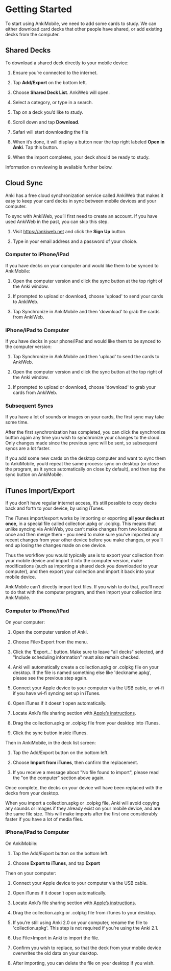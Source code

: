 # Getting Started

To start using AnkiMobile, we need to add some cards to study. We can
either download card decks that other people have shared, or add
existing decks from the computer.

## Shared Decks

To download a shared deck directly to your mobile device:

1.  Ensure you’re connected to the internet.

2.  Tap **Add/Export** on the bottom left.

3.  Choose **Shared Deck List**. AnkiWeb will open.

4.  Select a category, or type in a search.

5.  Tap on a deck you’d like to study.

6.  Scroll down and tap **Download**.

7.  Safari will start downloading the file

8.  When it’s done, it will display a button near the top right labeled
    **Open in Anki**. Tap this button.

9.  When the import completes, your deck should be ready to study.

Information on reviewing is available further below.

## Cloud Sync

Anki has a free cloud synchronization service called AnkiWeb that makes
it easy to keep your card decks in sync between mobile devices and your
computer.

To sync with AnkiWeb, you’ll first need to create an account. If you
have used AnkiWeb in the past, you can skip this step.

1.  Visit <https://ankiweb.net> and click the **Sign Up** button.

2.  Type in your email address and a password of your choice.

### Computer to iPhone/iPad

If you have decks on your computer and would like them to be synced to
AnkiMobile:

1.  Open the computer version and click the sync button at the top right
    of the Anki window.

2.  If prompted to upload or download, choose 'upload' to send your
    cards to AnkiWeb.

3.  Tap Synchronize in AnkiMobile and then 'download' to grab the cards
    from AnkiWeb.

### iPhone/iPad to Computer

If you have decks in your phone/iPad and would like them to be synced to
the computer version:

1.  Tap Synchronize in AnkiMobile and then 'upload' to send the cards to
    AnkiWeb.

2.  Open the computer version and click the sync button at the top right
    of the Anki window.

3.  If prompted to upload or download, choose 'download' to grab your
    cards from AnkiWeb.

### Subsequent Syncs

If you have a lot of sounds or images on your cards, the first sync may
take some time.

After the first synchronization has completed, you can click the
synchronize button again any time you wish to synchronize your changes
to the cloud. Only changes made since the previous sync will be sent, so
subsequent syncs are a lot faster.

If you add some new cards on the desktop computer and want to sync them
to AnkiMobile, you’d repeat the same process: sync on desktop (or close
the program, as it syncs automatically on close by default), and then
tap the sync button on AnkiMobile.

## iTunes Import/Export

If you don’t have regular internet access, it’s still possible to copy
decks back and forth to your device, by using iTunes.

The iTunes import/export works by importing or exporting **all your
decks at once**, in a special file called collection.apkg or .colpkg.
This means that unlike syncing via AnkiWeb, you can’t make changes from
two locations at once and then merge them - you need to make sure you’ve
imported any recent changes from your other device before you make
changes, or you’ll end up losing the changes made on one device.

Thus the workflow you would typically use is to export your collection
from your mobile device and import it into the computer version, make
modifications (such as importing a shared deck you downloaded to your
computer), and then export your collection and import it back into your
mobile device.

AnkiMobile can’t directly import text files. If you wish to do that,
you’ll need to do that with the computer program, and then import your
collection into AnkiMobile.

### Computer to iPhone/iPad

On your computer:

1.  Open the computer version of Anki.

2.  Choose File&gt;Export from the menu.

3.  Click the 'Export…​' button. Make sure to leave "all decks"
    selected, and "Include scheduling information" must also remain
    checked.

4.  Anki will automatically create a collection.apkg or .colpkg file on
    your desktop. If the file is named something else like
    'deckname.apkg', please see the previous step again.

5.  Connect your Apple device to your computer via the USB cable, or
    wi-fi if you have wi-fi syncing set up in iTunes.

6.  Open iTunes if it doesn’t open automatically.

7.  Locate Anki’s file sharing section with [Apple’s
    instructions](http://support.apple.com/kb/HT4094).

8.  Drag the collection.apkg or .colpkg file from your desktop into
    iTunes.

9.  Click the sync button inside iTunes.

Then in AnkiMobile, in the deck list screen:

1.  Tap the Add/Export button on the bottom left.

2.  Choose **Import from iTunes**, then confirm the replacement.

3.  If you receive a message about "No file found to import", please
    read the "on the computer" section above again.

Once complete, the decks on your device will have been replaced with the
decks from your desktop.

When you import a collection.apkg or .colpkg file, Anki will avoid
copying any sounds or images if they already exist on your mobile
device, and are the same file size. This will make imports after the
first one considerably faster if you have a lot of media files.

### iPhone/iPad to Computer

On AnkiMobile:

1.  Tap the Add/Export button on the bottom left.

2.  Choose **Export to iTunes**, and tap **Export**

Then on your computer:

1.  Connect your Apple device to your computer via the USB cable.

2.  Open iTunes if it doesn’t open automatically.

3.  Locate Anki’s file sharing section with [Apple’s
    instructions](http://support.apple.com/kb/HT4094).

4.  Drag the collection.apkg or .colpkg file from iTunes to your
    desktop.

5.  If you’re still using Anki 2.0 on your computer, rename the file to
    'collection.apkg'. This step is not required if you’re using the
    Anki 2.1.

6.  Use File&gt;Import in Anki to import the file.

7.  Confirm you wish to replace, so that the deck from your mobile
    device overwrites the old data on your desktop.

8.  After importing, you can delete the file on your desktop if you
    wish.
